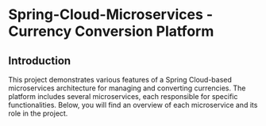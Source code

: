 # Spring-Cloud-Microservices - Currency Conversion Platform

## Introduction

This project demonstrates various features of a Spring Cloud-based microservices architecture for managing and converting currencies. The platform includes several microservices, each responsible for specific functionalities. Below, you will find an overview of each microservice and its role in the project.
